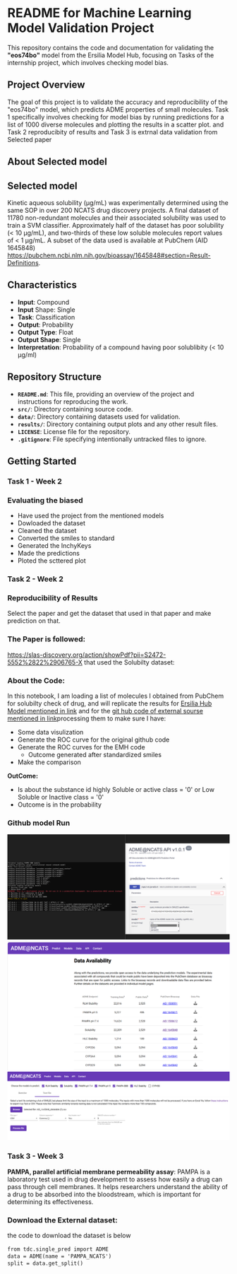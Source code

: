 # README for Machine Learning Model Validation Project

This repository contains the code and documentation for validating the **"eos74bo"** model from the Ersilia Model Hub, focusing on Tasks of the internship project, which involves checking model bias.

## Project Overview

The goal of this project is to validate the accuracy and reproducibility of the "eos74bo" model, which predicts ADME properties of small molecules. Task 1 specifically involves checking for model bias by running predictions for a list of 1000 diverse molecules and plotting the results in a scatter plot. and Task 2 reproducibity of results and Task 3 is extrnal data validation from Selected paper
## About Selected model

## Selected model
Kinetic aqueous solubility (μg/mL) was experimentally determined using the same SOP in over 200 NCATS drug discovery projects. A final dataset of 11780 non-redundant molecules and their associated solubility was used to train a SVM classifier. Approximately half of the dataset has poor solubility (< 10 μg/mL), and two-thirds of these low soluble molecules report values of < 1 μg/mL. A subset of the data used is available at PubChem (AID 1645848) <https://pubchem.ncbi.nlm.nih.gov/bioassay/1645848#section=Result-Definitions>.

## Characteristics
- **Input**: Compound
- **Input** Shape: Single
- **Task**: Classification
- **Output**: Probability
- **Output Type**: Float
- **Output Shape**: Single
- **Interpretation**: Probability of a compound having poor solublibity (< 10 µg/ml)

## Repository Structure

- **`README.md`**: This file, providing an overview of the project and instructions for reproducing the work.
- **`src/`**: Directory containing source code.
- **`data/`**: Directory containing datasets used for validation.
- **`results/`**: Directory containing output plots and any other result files.
- **`LICENSE`**: License file for the repository.
- **`.gitignore`**: File specifying intentionally untracked files to ignore.

## Getting Started

### Task 1 - Week 2

### Evaluating the biased
- Have used the project from the mentioned models
- Dowloaded the dataset
- Cleaned the dataset
- Converted the smiles to standard
- Generated the InchyKeys
- Made the predictions
- Ploted the scttered plot

### Task 2 - Week 2

### Reproducibility of Results

Select the paper and get the dataset that used in that paper and make prediction on that.

### The Paper is followed:

<https://slas-discovery.org/action/showPdf?pii=S2472-5552%2822%2906765-X> that used the Solubilty dataset:

### About the Code:
In this notebook, I am loading a list of molecules I obtained from PubChem for solubilty check of drug, and will replicate the results for [Ersilia Hub Model mentioned in link](https://github.com/ersilia-os/eos74bo?tab=readme-ov-file) and for the [git hub code of external sourse mentioned in link](https://github.com/ncats/ncats-adme/tree/master)processing them to make sure I have:

- Some data visulization
- Generate the ROC curve for the original github code
- Generate the ROC curves for the EMH code
  - Outcome generated after standardized smiles
- Make the comparison

**OutCome:**

- Is about the substance id highly Soluble or active class = '0' or Low Soluble or Inactive class = '0'
- Outcome is in the probability

### Github model Run

![App runing in terminal](https://github.com/Iqra350/Ersilia/raw/main/figures/Screenshot%202024-03-28%20104831.png)
![Download the Dataset](https://github.com/Iqra350/Ersilia/raw/main/figures/Screenshot%202024-03-28%20122950.png)
![Upload the Dataset for predictions](https://github.com/Iqra350/Ersilia/raw/main/figures/Screenshot%202024-03-28%20122935.png)

### Task 3 - Week 3

**PAMPA, parallel artificial membrane permeability assay**: PAMPA is a laboratory test used in drug development to assess how easily a drug can pass through cell membranes. It helps researchers understand the ability of a drug to be absorbed into the bloodstream, which is important for determining its effectiveness.

### Download the  External dataset:

the code to download the dataset is below

```
from tdc.single_pred import ADME
data = ADME(name = 'PAMPA_NCATS')
split = data.get_split()

```


